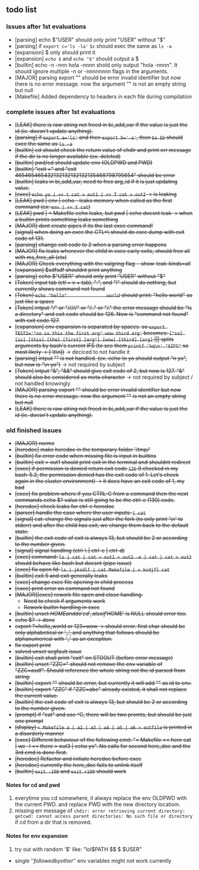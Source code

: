 
## todo list

### Issues after 1st evaluations
- [parsing] echo $"USER" should only print "USER" without "$"
- [parsing] if ```export c='ls -la'``` ```$c``` should exec the same as ```ls -a```
- [expansion] $ only should print it
- [expansion] ```echo $``` and ```echo "$"``` should output a $
- [builtin] echo -n -nnn hola -nnnn shold only output "hola -nnnn". It should ignore multiple -n or -nnnnnnnn flags in the arguments.
- [MAJOR] parsing export "" should be error invalid identifier but now there is no error message. now the argument "" is not an empty string but null
- [Makefile] Added dependency to headers in each file during compilation


### complete issues after 1st evaluations
- ~~[LEAK] there is raw string not freed in bi_add_var if the value is just the id (ie. doesn't update anything).~~
- ~~[parsing] if ```export a='ls'``` and then ```export b='-a'```, then ```$a $b``` should exec the same as ```ls -a```~~
- ~~[builtin] cd should check the return value of chdir and print err message if the dir is no longer available (ex. deleted)~~
- ~~[builtin] pwd/cd should update env (OLDPWD and PWD)~~
- ~~[builtin] "exit +" and "exit 465465465432132132132132135468798795654" should be error~~
- ~~[builtin] leaks in bi_add_var, need to free arg_id if it is just updating value.~~
- ~~[exec] `echo yo | << t cat > out1 | << T cat > out2` -> is leaking~~
- ~~[LEAK] pwd | env | echo - leaks memory when called as the first command (ex: `env | << t cat`)~~
- ~~[LEAK] pwd | < Makefile echo leaks, but pwd | echo doesnt leak -> when a builtin prints something leaks something~~
- ~~[MAJOR] dont create pipes if its the last exec command!~~
- ~~[signal] when doing an exec the CTL+\ should do core dump with exit code of 131.~~
- ~~[parsing] change exit code to 2 when a parsing error happens~~
- ~~[MAJOR] fix leaks whenever the child in exec early exits, should free all with ms_free_all (ctx)~~
- ~~[MAJOR] Check everything with the valgring flag --show-leak-kinds=all~~
- ~~[expansion] $sdfsdf shouldnt print anything~~
- ~~[parsing] echo $"USER" should only print "USER" without "$"~~
- ~~[Token] input tab (ctl + v + tab), ":", and "!" should do nothing, but currently shows command not found~~
- ~~[Token] `echo "hello"				world` should print: "hello world" so just like a space~~
- ~~[Token] intput "/" or "/////" or "/.." or "/." the error message should be "Is a directory" and exit code should be 126. Now is "command not found" with exit code 127.~~
- ~~[expansion] env expansion is separated by spaces. so `export TEST2='"so is this the first arg" wow third arg'` becomes: `["so] [is] [this] [the] [first] [arg"] [wow] [third] [arg]` ||| splits arguments by bash's current IFS (to see them `printf '%q\n' "$IFS"` so most likely -> [ \t\n])~~ -> deciced to not handle it
- ~~[parsing] intput "\" is not handled. (ex. echo \n yo should output "n yo", but now is "\n yo")~~ -> not required by subject
- ~~[Token] intput "&", "&&" should give exit code of 2, but now is 127. "&" should also be considered as meta character~~ -> not required by subject / not handled knowingly
- ~~[MAJOR] parsing export "" should be error invalid identifier but now there is no error message. now the argument "" is not an empty string but null~~
- ~~[LEAK] there is raw string not freed in bi_add_var if the value is just the id (ie. doesn't update anything).~~

### old finished issues
- ~~[MAJOR] norme~~
- ~~[heredoc] make heredoc in the temporary folder '/tmp/'~~
- ~~[builtin] fix error code when missing file is input in builtins~~
- ~~[builtin] exit > out1 should print exit in the terminal and shouldnt redirect~~
- ~~[exec] if permission is denied return exit code `126` (I checked in my bash-5.2, the permission denied has the exit code of 1. Let's check again in the cluster environment) -> it does have an exit code of 1, my bad~~
- ~~[exec] fix problem where if you CTRL-C from a command then the next commands echo $? value is still going to be the ctrl-c (130) code.~~
- ~~[heredoc] check leaks for ctrl-c heredoc~~
- ~~[parser] handle the case where the user inputs: `| cat`~~
- ~~[signal] cat: change the signals just after the fork (to only print '\n' to stderr) and after the child has exit, we change them back to the default state.~~
- ~~[builtin] the exit code of exit is always 13, but should be 2 or according to the number given.~~
- ~~[signal] signal handling (ctrl-\ | ctrl-c | ctrl-d)~~
- ~~[exec] command: `ls | cat | cat > out1 > out2 -e | cat | cat > out3` should behave like bash but doesnt (pipe issue)~~
- ~~[exec] fix open fd: `ls | jksdlf | cat Makefile | < ksdjfl cat`~~
- ~~[builtin] exit 5 and exit generally leaks~~
- ~~[exec] change exec file opening in child process~~
- ~~[exec] print error on command not found~~
- ~~[MAJOR][exec] rework file open and close handling.~~
	- ~~Need to check if arguments work~~
	- ~~Rework builtin handling in exec~~
- ~~[builtin] unset $HOME and do 'cd', also if '$HOME' is NULL should error too.~~
- ~~echo $? -> done~~
- ~~export ?=hello_world or 123=wow -> should error. first char should be only alphabetical or '\_', and anything that follows should be alphanumerical with '\_' as an exception.~~
- ~~fix export print~~
- ~~solved unset segfault issue~~
- ~~[builtin] exit shall print "exit" on STDOUT (before error message)~~
- ~~[builtin] unset "ZZC=" should not remove the env variable of "ZZC=asdf". Should reference the whole string not the id parsed from string.~~
- ~~[builtin] export "" should be error, but currently it will add "" as id to env.~~
- ~~[builtin] export "ZZC" if "ZZC=abc" already existed, it shall not replace the current value.~~
- ~~[builtin] the exit code of exit is always 13, but should be 2 or according to the number given.~~
- ~~[prompt] if "cat" and use ^C, there will be two promts, but should be just one prompt~~
- ~~[display] `< Makefile a | a2 | a3 | a4 | a5 | a6 > outfile` is printed in a disorderly manner~~
- ~~[exec] Different behaviour of the following cmd: "< Makefile << here cat | wc -l << there > out3 | echo yo". No calls for second here_doc and the 3rd cmd is done first.~~
- ~~[heredoc] Refactor and initiate heredoc before exec~~
- ~~[heredoc] currently the here_doc fails to unlink itself~~
- ~~[builtin] `exit -100` and `exit +100` should work~~


#### Notes for cd and pwd

1. everytime you cd somewhere, it always replace the env OLDPWD with the current PWD. and replace PWD with the new directory locatioin.
2. missing err message of ```chdir: error retrieving current directory: getcwd: cannot access parent directories: No such file or directory``` if cd from a dir that is removed.

#### Notes for env expansion

1. try out with random '$' like: "lol$PATH $$ $ $USER"
- single '$' followed by other '$' env variables might not work currently
